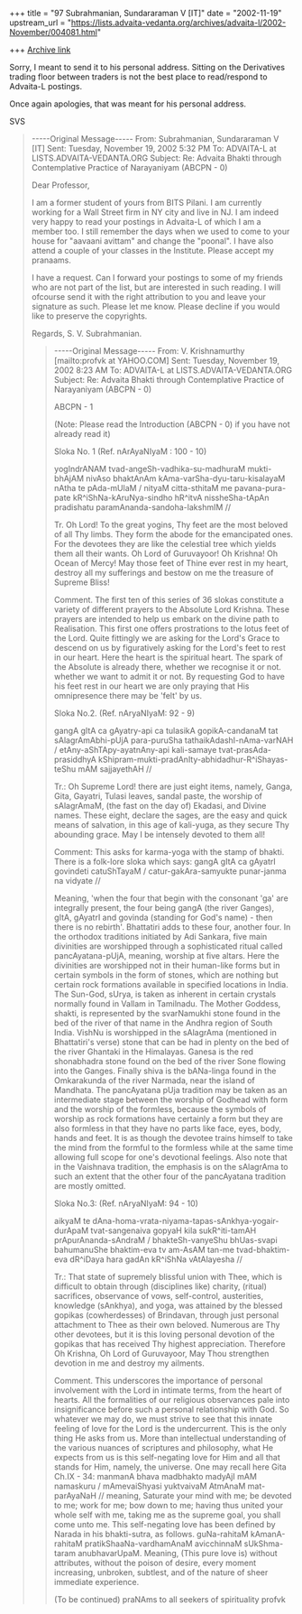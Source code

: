 +++
title = "97 Subrahmanian, Sundararaman V [IT]"
date = "2002-11-19"
upstream_url = "https://lists.advaita-vedanta.org/archives/advaita-l/2002-November/004081.html"

+++
[Archive link](https://lists.advaita-vedanta.org/archives/advaita-l/2002-November/004081.html)

Sorry, I meant to send it to his personal address.  Sitting on the
Derivatives trading floor between traders is not the best place to
read/respond to Advaita-L postings.

Once again apologies, that was meant for his personal address.

SVS

> -----Original Message-----
> From: Subrahmanian, Sundararaman V [IT]
> Sent: Tuesday, November 19, 2002 5:32 PM
> To: ADVAITA-L at LISTS.ADVAITA-VEDANTA.ORG
> Subject: Re: Advaita Bhakti through Contemplative Practice of
> Narayaniyam (ABCPN - 0)
>
>
> Dear Professor,
>
> I am a former student of yours from BITS Pilani.  I am
> currently working for
> a Wall Street firm in NY city and live in NJ.  I am indeed
> very happy to
> read your postings in Advaita-L of which I am a member too.  I still
> remember the days when we used to come to your house for
> "aavaani avittam"
> and change the "poonal".  I have also attend a couple of your
> classes in the
> Institute.  Please accept my pranaams.
>
> I have a request.  Can I forward your postings to some of my
> friends who are
> not part of the list, but are interested in such reading.  I
> will ofcourse
> send it with the right attribution to you and leave your
> signature as such.
> Please let me know.  Please decline if you would like to preserve the
> copyrights.
>
> Regards,
> S. V. Subrahmanian.
>
>
> > -----Original Message-----
> > From: V. Krishnamurthy [mailto:profvk at YAHOO.COM]
> > Sent: Tuesday, November 19, 2002 8:23 AM
> > To: ADVAITA-L at LISTS.ADVAITA-VEDANTA.ORG
> > Subject: Re: Advaita Bhakti through Contemplative Practice of
> > Narayaniyam (ABCPN - 0)
> >
> >
> > ABCPN - 1
> >
> > (Note: Please read the Introduction  (ABCPN - 0)
> >  if you have not already read it)
> >
> >
> > Sloka No. 1 (Ref. nArAyaNIyaM : 100 - 10)
> >
> > yogIndrANAM tvad-angeSh-vadhika-su-madhuraM mukti-bhAjAM nivAso
> > bhaktAnAm kAma-varSha-dyu-taru-kisalayaM nAtha te pAda-mUlaM /
> > nityaM citta-sthitaM me pavana-pura-pate kR^iShNa-kAruNya-sindho
> > hR^itvA nissheSha-tApAn pradishatu paramAnanda-sandoha-lakshmIM //
> >
> > Tr. Oh Lord! To the great yogins, Thy feet are the most
> > beloved of all Thy
> > limbs. They form the abode for the emancipated ones. For the
> > devotees they
> > are like the celestial tree which yields them all their
> > wants. Oh Lord of
> > Guruvayoor! Oh Krishna! Oh Ocean of Mercy! May those feet of
> > Thine ever
> > rest in my heart, destroy all my sufferings and bestow on me
> > the treasure
> > of Supreme Bliss!
> >
> > Comment. The first ten of this series of 36 slokas constitute
> > a variety of
> > different prayers to the Absolute Lord Krishna. These prayers
> > are intended
> > to help us embark on the divine path to Realisation.  This first one
> > offers prostrations to the lotus feet of the Lord. Quite
> > fittingly we are
> > asking for the Lord's Grace to descend on us by figuratively
> > asking for
> > the Lord's feet to rest in our heart. Here the heart is the
> spiritual
> > heart. The spark of the Absolute is already there, whether we
> > recognise it
> > or not. whether we want to admit it or not.  By requesting
> > God to have his
> > feet rest in our heart we are only praying that His
> > omnipresence there may
> > be 'felt' by us.
> >
> > Sloka No.2. (Ref. nAryaNIyaM: 92 - 9)
> >
> > gangA gItA ca gAyatry-api ca tulasikA gopikA-candanaM tat
> > sAlagrAmAbhi-pUjA para-puruSha tathaikAdashI-nAma-varNAH /
> > etAny-aShTApy-ayatnAny-api kali-samaye tvat-prasAda-prasiddhyA
> > kShipram-mukti-pradAnIty-abhidadhur-R^iShayas-teShu
> > mAM sajjayethAH //
> >
> > Tr.:  Oh Supreme Lord! there are just eight items, namely,
> > Ganga, Gita,
> > Gayatri, Tulasi leaves, sandal paste, the worship of
> > sAlagrAmaM, (the fast
> > on the day of) Ekadasi, and Divine names. These eight,
> > declare the sages,
> > are the easy and quick means of salvation, in this age of
> > kali-yuga, as
> > they secure Thy abounding grace. May I be intensely devoted
> > to them all!
> >
> > Comment:  This asks for karma-yoga with the stamp of bhakti.
> > There is a
> > folk-lore sloka which says:
> > gangA gItA ca gAyatrI govindeti catuShTayaM /
> > catur-gakAra-samyukte punar-janma na vidyate //
> >
> > Meaning, 'when the four that begin with the consonant 'ga'
> > are integrally
> > present, the four being gangA (the river Ganges), gItA, gAyatrI and
> > govinda (standing for God's name) - then there is no rebirth'.
> > Bhattatiri  adds to these four, another four.
> > In the orthodox traditions initiated by Adi Sankara, five
> > main divinities
> > are worshipped through a sophisticated ritual called
> pancAyatana-pUjA,
> > meaning, worship at five altars. Here the divinities are
> > worshipped not in
> > their human-like forms but in certain symbols in the form of
> > stones, which
> > are nothing but certain rock formations available in
> > specified locations
> > in India. The Sun-God, sUrya, is taken as inherent in
> certain crystals
> > normally found in Vallam in Tamilnadu. The Mother Goddess,
> shakti, is
> > represented by the svarNamukhi stone found in the bed of the
> > river of that
> > name in the Andhra region of South India. VishNu is
> worshipped in the
> > sAlagrAma (mentioned in Bhattatiri's verse) stone that can be had in
> > plenty on the bed of the river Ghantaki in the Himalayas.
> > Ganesa is the
> > red shonabhadra stone found on the bed of the river Sone
> > flowing into the
> > Ganges. Finally shiva is the bANa-linga found in the
> > Omkarakunda of the
> > river Narmada, near the island of Mandhata. The pancAyatana
> > pUja tradition
> > may be taken as an intermediate stage between the worship of
> > Godhead with
> > form and the worship of the formless, because the symbols of
> > worship as
> > rock formations have certainly a form but they are also
> > formless in that
> > they have no parts like face, eyes, body, hands and feet. It
> > is as though
> > the devotee trains himself to take the mind from the formful to the
> > formless while at the same time allowing full scope for one's
> > devotional
> > feelings. Also note that in the Vaishnava tradition, the
> > emphasis is on
> > the sAlagrAma to such an extent that the other four of the
> pancAyatana
> > tradition are mostly omitted.
> >
> > Sloka No.3: (Ref. nAryaNIyaM: 94 - 10)
> >
> > aikyaM te dAna-homa-vrata-niyama-tapas-sAnkhya-yogair-durApaM
> > tvat-sangenaiva gopyaH kila sukR^iti-tamAH prApurAnanda-sAndraM /
> > bhakteSh-vanyeShu bhUas-svapi bahumanuShe bhaktim-eva tv am-AsAM
> > tan-me tvad-bhaktim-eva dR^iDaya hara gadAn kR^iShNa vAtAlayesha //
> >
> > Tr.: That state of supremely blissful union with Thee, which
> > is difficult
> > to obtain through (disciplines like) charity, (ritual) sacrifices,
> > observance of vows, self-control, austerities, knowledge
> > (sAnkhya), and
> > yoga, was attained by the blessed gopikas (cowherdesses) of
> Brindavan,
> > through just personal attachment to Thee as their own
> > beloved. Numerous
> > are Thy other devotees, but it is this loving personal
> devotion of the
> > gopikas that has received Thy highest appreciation. Therefore
> > Oh Krishna,
> > Oh Lord of Guruvayoor, May Thou strengthen devotion in me and
> > destroy my
> > ailments.
> >
> > Comment. This underscores the importance of personal
> > involvement with the
> > Lord in intimate terms, from the heart of hearts. All the
> > formalities of
> > our religious observances pale into insignificance before
> > such a personal
> > relationship with God. So whatever we may do, we must strive
> > to see that
> > this innate feeling of love for the Lord is the undercurrent.
> > This is the
> > only thing He asks from us. More than intellectual
> > understanding of the
> > various nuances of scriptures and philosophy, what He expects
> > from us is
> > this self-negating love for Him and all that stands for Him,
> > namely, the
> > universe.  One may recall here Gita Ch.IX - 34:
> > manmanA bhava madbhakto madyAjI mAM namaskuru /
> > mAmevaiShyasi yuktvaivaM AtmAnaM mat-parAyaNaH //
> > meaning, Saturate your mind with me; be devoted to me; work
> > for me; bow
> > down to me; having thus united your whole self with me,
> > taking me as the
> > supreme goal, you shall come unto me. This self-negating
> love has been
> > defined by Narada in his bhakti-sutra, as follows.
> > guNa-rahitaM kAmanA-rahitaM pratikShaaNa-vardhamAnaM
> > avicchinnaM sUkShma-
> > taram anubhavarUpaM.
> > Meaning, (This pure love is) without attributes, without
> the poison of
> > desire, every moment increasing, unbroken, subtlest, and of
> > the nature of
> > sheer immediate experience.
> >
> > (To be continued)
> > praNAms to all seekers of spirituality
> > profvk
> >
>

